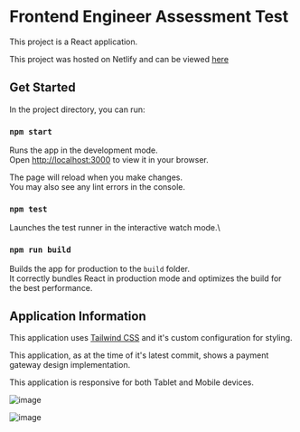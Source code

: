 # Frontend Engineer Assessment Test

This project is a React application.

This project was hosted on Netlify and can be viewed [here](https://acepayment.netlify.app/)

## Get Started

In the project directory, you can run:

### `npm start`

Runs the app in the development mode.\
Open [http://localhost:3000](http://localhost:3000) to view it in your browser.

The page will reload when you make changes.\
You may also see any lint errors in the console.

### `npm test`

Launches the test runner in the interactive watch mode.\

### `npm run build`

Builds the app for production to the `build` folder.\
It correctly bundles React in production mode and optimizes the build for the best performance.

## Application Information

This application uses [Tailwind CSS](https://tailwindcss.com/) and it's custom configuration for styling.

This application, as at the time of it's latest commit, shows a payment gateway design implementation.

This application is responsive for both Tablet and Mobile devices.


![image](https://github.com/EmmanuelOkon/acecoin/assets/71082695/e718a3a7-831d-475e-b018-fa2736eabaa9)


![image](https://github.com/EmmanuelOkon/acecoin/assets/71082695/2bde1bce-a5bf-4374-8765-e10f06a627e0)

